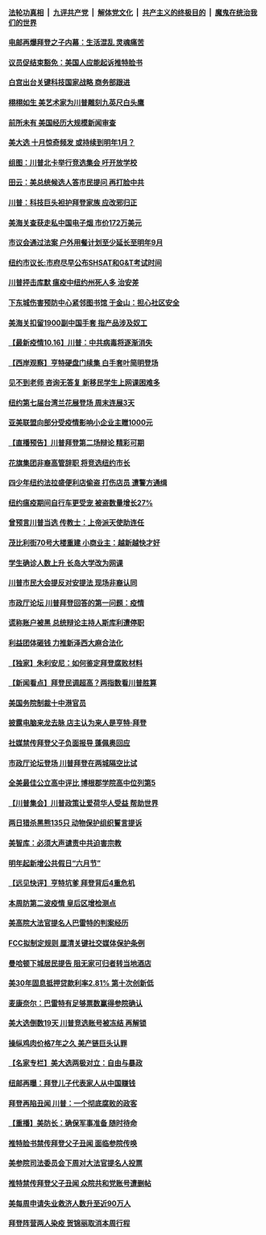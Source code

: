 ####  [法轮功真相](../../../../basic/blob/master/README.md?t=10162331) &nbsp;|&nbsp; [九评共产党](../../../../9ping.md/blob/master/README.md?t=10162331) &nbsp;|&nbsp; [解体党文化](../../../../jtdwh.md/blob/master/README.md?t=10162331)  &nbsp;|&nbsp; [共产主义的终极目的](../../../../gczydzjmd.md/blob/master/README.md?t=10162331) &nbsp;|&nbsp; [魔鬼在统治我们的世界](../../../../mgztzwmdsj.md/blob/master/README.md?t=10162331) 

#### [电邮再爆拜登之子内幕：生活混乱 灵魂痛苦](../pages/nsc412/n12481213.md?t=10162331) 

#### [议员促结束豁免：美国人应能起诉推特脸书](../pages/nsc412/n12481068.md?t=10162331) 

#### [白宫出台关键科技国家战略 商务部跟进](../pages/nsc412/n12480790.md?t=10162331) 

#### [栩栩如生 美艺术家为川普雕刻九英尺白头鹰](../pages/nsc412/n12480174.md?t=10162331) 

#### [前所未有 美国经历大规模新闻审查](../pages/nsc412/n12479815.md?t=10162331) 

#### [美大选 十月惊奇频发 或持续到明年1月？](../pages/nsc412/n12479903.md?t=10162331) 

#### [组图：川普北卡举行竞选集会 吁开放学校](../pages/nsc412/n12480413.md?t=10162331) 

#### [田云：美总统候选人答市民提问 再打脸中共](../pages/nsc412/n12479917.md?t=10162331) 

#### [川普：科技巨头袒护拜登家族 应改邪归正](../pages/nsc412/n12479547.md?t=10162331) 

#### [美海关查获走私中国电子烟 市价172万美元](../pages/nsc412/n12480075.md?t=10162331) 

#### [市议会通过法案  户外用餐计划至少延长至明年9月](../pages/nsc412/n12479910.md?t=10162331) 

#### [纽约市议长:市府尽早公布SHSAT和G&T考试时间](../pages/nsc412/n12479913.md?t=10162331) 

#### [川普抨击库默 瘟疫中纽约州死人多 治安差](../pages/nsc412/n12479247.md?t=10162331) 

#### [下东城伤害预防中心紧邻图书馆 于金山：担心社区安全](../pages/nsc412/n12479776.md?t=10162331) 

#### [美海关扣留1900副中国手套 指产品涉及奴工](../pages/nsc412/n12479785.md?t=10162331) 

#### [【最新疫情10.16】川普：中共病毒将逐渐消失](../pages/nsc412/n12479572.md?t=10162331) 

#### [【西岸观察】亨特硬盘门续集 白手套叶简明登场](../pages/nsc412/n12479705.md?t=10162331) 

#### [见不到老师  咨询无答复  新移民学生上网课困难多](../pages/nsc412/n12479907.md?t=10162331) 

#### [纽约第七届台湾兰花展登场 周末连展3天](../pages/nsc412/n12479924.md?t=10162331) 

#### [亚美联盟向部分受疫情影响小企业主赠1000元](../pages/nsc412/n12479933.md?t=10162331) 

#### [【直播预告】川普拜登第二场辩论 精彩可期](../pages/nsc412/n12476064.md?t=10162331) 

#### [花旗集团非裔高管辞职 将竞选纽约市长](../pages/nsc412/n12479768.md?t=10162331) 

#### [四少年纽约法拉盛便利店偷盗 打伤店员 遭警方通缉](../pages/nsc412/n12479770.md?t=10162331) 

#### [纽约瘟疫期间自行车更受宠  被盗数量增长27%](../pages/nsc412/n12479774.md?t=10162331) 

#### [曾预言川普当选 传教士：上帝派天使助连任](../pages/nsc412/n12479879.md?t=10162331) 

#### [茂比利街70号大楼重建 小商业主：越新越快才好](../pages/nsc412/n12479812.md?t=10162331) 

#### [学生确诊人数上升 长岛大学改为网课](../pages/nsc412/n12479818.md?t=10162331) 

#### [川普市民大会提反对安提法 现场非裔认同](../pages/nsc412/n12479676.md?t=10162331) 

#### [市政厅论坛 川普拜登回答的第一问题：疫情](../pages/nsc412/n12479332.md?t=10162331) 

#### [谎称账户被黑 总统辩论主持人斯库利遭停职](../pages/nsc412/n12479466.md?t=10162331) 

#### [利益团体砸钱 力推新泽西大麻合法化](../pages/nsc412/n12479562.md?t=10162331) 

#### [【独家】朱利安尼：如何鉴定拜登腐败材料](../pages/nsc412/n12479119.md?t=10162331) 

#### [【新闻看点】拜登民调超高？两指数看川普胜算](../pages/nsc412/n12479094.md?t=10162331) 

#### [美国务院制裁十中港官员](../pages/nsc412/n12479435.md?t=10162331) 

#### [披露电脑来龙去脉 店主认为来人是亨特·拜登](../pages/nsc412/n12478970.md?t=10162331) 

#### [社媒禁传拜登父子负面报导 蓬佩奥回应](../pages/nsc412/n12479323.md?t=10162331) 

#### [市政厅论坛登场 川普拜登在两城隔空比试](../pages/nsc412/n12478912.md?t=10162331) 

#### [全美最佳公立高中评比 博根郡学院高中位列第5](../pages/nsc412/n12479346.md?t=10162331) 

#### [【川普集会】川普政策让爱荷华人受益 帮助世界](../pages/nsc412/n12479004.md?t=10162331) 

#### [两日猎杀黑熊135只 动物保护组织誓言提诉](../pages/nsc412/n12479339.md?t=10162331) 

#### [美智库：必须大声谴责中共迫害宗教](../pages/nsc412/n12479007.md?t=10162331) 

#### [明年起新增公共假日“六月节”](../pages/nsc412/n12479183.md?t=10162331) 

#### [【远见快评】亨特坑爹 拜登背后4重危机](../pages/nsc412/n12477926.md?t=10162331) 

#### [本周防第二波疫情 皇后区增检测点](../pages/nsc412/n12478952.md?t=10162331) 

#### [美高院大法官提名人巴雷特的判案经历](../pages/nsc412/n12479088.md?t=10162331) 

#### [FCC拟制定规则 厘清关键社交媒体保护条例](../pages/nsc412/n12479239.md?t=10162331) 

#### [曼哈顿下城居民提告 阻无家可归者转当地酒店](../pages/nsc412/n12478951.md?t=10162331) 

#### [美30年固息抵押贷款利率2.81% 第十次创新低](../pages/nsc412/n12478886.md?t=10162331) 

#### [麦康奈尔：巴雷特有足够票数赢得参院确认](../pages/nsc412/n12478956.md?t=10162331) 

#### [美大选倒数19天 川普竞选账号被冻结 再解锁](../pages/nsc412/n12478891.md?t=10162331) 

#### [操纵鸡肉价格7年之久 美产链巨头认罪](../pages/nsc412/n12478667.md?t=10162331) 

#### [【名家专栏】美大选两极对立：自由与暴政](../pages/nsc412/n12478267.md?t=10162331) 

#### [纽邮再曝：拜登儿子代表家人从中国赚钱](../pages/nsc412/n12478594.md?t=10162331) 

#### [拜登再陷丑闻 川普：一个彻底腐败的政客](../pages/nsc412/n12478836.md?t=10162331) 

#### [【重播】美防长：确保军事准备 随时待命](../pages/nsc412/n12478482.md?t=10162331) 

#### [推特脸书禁传拜登父子丑闻 面临参院传唤](../pages/nsc412/n12478779.md?t=10162331) 

#### [美参院司法委员会下周对大法官提名人投票](../pages/nsc412/n12478664.md?t=10162331) 

#### [推特禁传拜登父子丑闻 众院共和党账号遭删帖](../pages/nsc412/n12478184.md?t=10162331) 

#### [美每周申请失业救济人数升至近90万人](../pages/nsc412/n12478409.md?t=10162331) 

#### [拜登阵营两人染疫 贺锦丽取消本周行程](../pages/nsc412/n12478545.md?t=10162331) 

